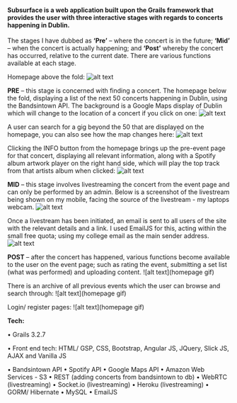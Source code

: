 #### Subsurface is a web application built upon the Grails framework that provides the user with three interactive stages with regards to concerts happening in Dublin. 

The stages I have dubbed as **‘Pre’** – where the concert is in the future; **‘Mid’** – when the concert is actually happening; and **‘Post’** whereby the concert has occurred, relative to the current date. There are various functions available at each stage.

Homepage above the fold:
![alt text](https://i.gyazo.com/96319b8eb38ea600e6bf2c96b5664d54.gif)

**PRE** – this stage is concerned with finding a concert. 
The homepage below the fold, displaying a list of the next 50 concerts happening in Dublin, using the Bandsintown API. The background is a Google Maps display of Dublin which will change to the location of a concert if you click on one:
![alt text](http://i.imgur.com/blBZQKg.png)

A user can search for a gig beyond the 50 that are displayed on the homepage, you can also see how the map changes here:
![alt text](http://imgur.com/7WGagTi.png)

Clicking the INFO button from the homepage brings up the pre-event page for that concert, displaying all relevant information, along with a Spotify album artwork player on the right hand side, which will play the top track from that artists album when clicked:
![alt text](http://i.imgur.com/CWJFFAG.png)




**MID** – this stage involves livestreaming the concert from the event page and can only be performed by an admin. Below is a screenshot of the livestream being shown on my mobile, facing the source of the livestream - my laptops webcam.
![alt text](http://i.imgur.com/vGCnhKG.png)

Once a livestream has been initiated, an email is sent to all users of the site with the relevant details and a link. I used EmailJS for this, acting within the small free quota; using my college email as the main sender address.
![alt text](http://i.imgur.com/VZTieUd.png)




**POST** – after the concert has happened, various functions become available to the user on the event page; such as rating the event, submitting a set list (what was performed) and uploading content.
![alt text](homepage gif)

There is an archive of all previous events which the user can browse and search through:
![alt text](homepage gif)



Login/ register pages:
![alt text](homepage gif)


**Tech:** 

• Grails 3.2.7

• Front end tech: HTML/ GSP, CSS, Bootstrap, Angular JS, JQuery, Slick JS, AJAX and Vanilla JS

• Bandsintown API
• Spotify API
• Google Maps API
• Amazon Web Services - S3
• REST (adding concerts from bandsintown to db)
• WebRTC (livestreaming)
• Socket.io (livestreaming)
• Heroku (livestreaming)
• GORM/ Hibernate
• MySQL
• EmailJS
